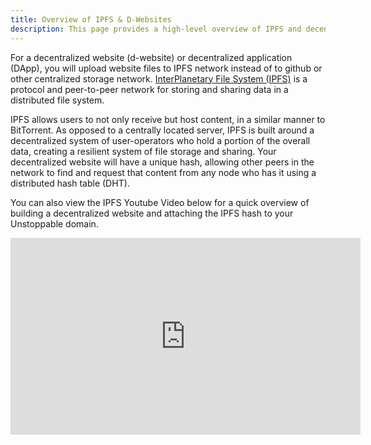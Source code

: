 ```yaml
---
title: Overview of IPFS & D-Websites
description: This page provides a high-level overview of IPFS and decentralized websites.
---
```


For a decentralized website \(d-website\) or decentralized application \(DApp\), you will upload website files to IPFS network instead of to github or other centralized storage network. [InterPlanetary File System \(IPFS\)](https://en.wikipedia.org/wiki/InterPlanetary_File_System) is a protocol and peer-to-peer network for storing and sharing data in a distributed file system.

IPFS allows users to not only receive but host content, in a similar manner to BitTorrent. As opposed to a centrally located server, IPFS is built around a decentralized system of user-operators who hold a portion of the overall data, creating a resilient system of file storage and sharing. Your decentralized website will have a unique hash, allowing other peers in the network to find and request that content from any node who has it using a distributed hash table \(DHT\).

You can also view the IPFS Youtube Video below for a quick overview of building a decentralized website and attaching the IPFS hash to your Unstoppable domain.

<iframe width="560" height="315" src="https://www.youtube.com/embed/I9vTeAtELOk" title="YouTube video player" frameborder="0" allow="accelerometer; autoplay; clipboard-write; encrypted-media; gyroscope; picture-in-picture" allowfullscreen></iframe>
